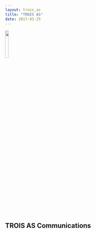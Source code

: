 ```yaml
---
layout: trois_as
title: "TROIS AS"
date: 2017-03-25
---
```


<div>
<img src="{{site.url}}projects_dir/img/trois_as_original_text.png" width="15%" height="15%"/>
</div>

## TROIS AS Communications

